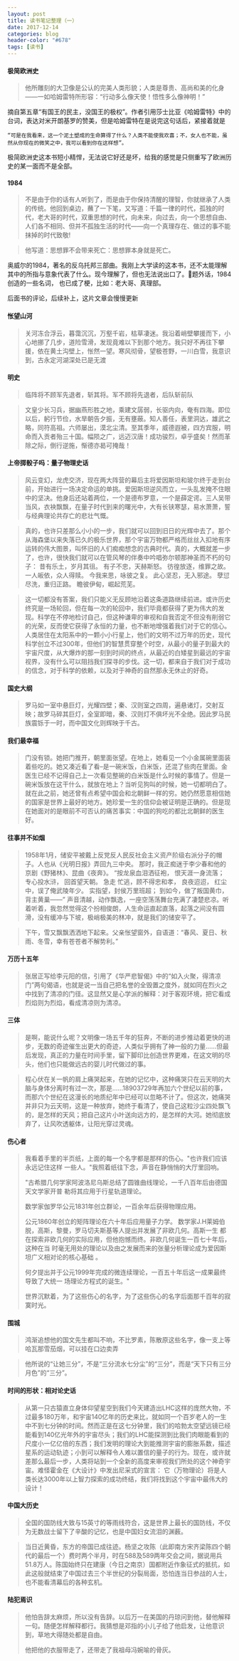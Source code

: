 ```yaml
---
layout: post
title: 读书笔记整理（一）
date: 2017-12-14
categories: blog
header-color: "#678"
tags: [读书]
---
```


#### 极简欧洲史

>他所雕刻的大卫像是公认的完美人类形貌；人类是尊贵、高尚和美的化身——一如哈姆雷特所形容：“行动多么像天使！悟性多么像神明！”

摘自第五章“有国王的民主，没国王的极权”。作者引用莎士比亚《哈姆雷特》中的台词，表达对米开朗基罗的赞美，但是哈姆雷特在是说完这句话后，紧接着就是

    “可是在我看来，这一个泥土塑成的生命算得了什么？人类不能使我欢喜；不，女人也不能，虽然从你现在的微笑之中，我可以看到你在这样想”。

极简欧洲史这本书短小精悍，无法说它好还是坏，给我的感觉是只侧重写了欧洲历史的某一面而不是全部。

#### 1984

>不是由于你的话有人听到了，而是由于你保持清醒的理智，你就继承了人类的传统。他回到桌边，蘸了一下笔，又写道：千篇一律的时代，孤独的时代，老大哥的时代，双重思想的时代，向未来，向过去，向一个思想自由、人们各不相同、但并不孤独生活的时代――向一个真理存在、做过的事不能抹掉的时代致敬!

>他写道：思想罪不会带来死亡：思想罪本身就是死亡。

奥威尔的1984，著名的反乌托邦三部曲。我刚上大学读的这本书，还不太能理解其中的所指与意象代表了什么。现今理解了，但也无法说出口了。题外话，1984创造的一些名词， 也已成了梗，比如：老大哥、真理部。


后面书的评论，后续补上，这片文章会慢慢更新

#### 怅望山河

>关河冻合浮云，暮霭沉沉，万壑千岩，枯草凄迷。我沿着峭壁攀援而下，小心地挪了几步，道险雪滑，发现竟难以下到那个地方。我只好不再往下攀援，依在黄土沟壁上，怅然一望。寒风彻骨，望极苍野，一川白雪，我意识到，古永定河湖深处已是无渡

#### 明史

>临阵将不顾军先退者，斩其将。军不顾将先退者，后队斩前队

>文皇少长习兵，据幽燕形胜之地，乘建文孱弱，长驱内向，奄有四海。即位以后，躬行节俭，水旱朝告夕振，无有壅蔽。知人善任，表里洞达，雄武之略，同符高祖。六师屡出，漠北尘清。至其季年，威德遐被，四方宾服，明命而入贡者殆三十国。幅陨之广，远迈汉唐！成功骏烈，卓乎盛矣！然而革除之际，倒行逆施，惭德亦曷可掩哉！

#### 上帝掷骰子吗：量子物理史话

>风云变幻，龙虎交济，现在两大阵营的幕后主将爱因斯坦和玻尔终于走到台前，开始进行一场决定命运的单挑。爱因斯坦逆风而立，一头乱发掩不住眼中的坚决。他身后还站着两位，一个是德布罗意，一个是薛定谔。三人吴带当风，衣袂飘飘，在量子时代到来的曙光中，大有长铗寒瑟，易水萧萧，誓与经典理论共存亡的悲壮气慨。

>真的，也许只差那么小小的一步，我们就可以回到旧日的光辉中去了。那个从海森堡以来失落已久的极乐世界，那个宇宙万物都严格而丝丝入扣地有序运转的伟大图景，叫怀旧的人们痴痴想念的古典时代。真的，大概就差一步了，也许，很快我们就可以在管风琴的伴奏中吟唱弥尔顿那神圣而不朽的句子： 昔有乐土，岁月其徂。 有子不忠，天赫斯怒。 彷徨放逐，维罪之故。 一人皈依，众人得赎。 今我来思，咏彼之复。 此心坚忍，无入邪途。 孽愆尽洗，重归正路。 瞻彼伊甸，崛起荒芜。


>这一切都没有答案，我们只能义无反顾地沿着这条道路继续前进。或许历史终究是一场轮回，但在每一次的轮回中，我们毕竟都获得了更为伟大的发现。科学在不停地检讨自己，但这种谦卑的审视和自我否定不但没有削弱它的光荣，反而使它获得了永恒的力量，也不断地增强着我们对于它的信心。人类居住在太阳系中的一颗小小行星上，他们的文明不过万年的历史，现代科学创立不过300年，但他们的智慧贯穿整个时空，从最小的量子到最大的宇宙尺度，从大爆炸的那一刻到时间的终点，从最近的白矮星到最远的宇宙视界，没有什么可以阻挡我们探寻的步伐。这一切，都来自于我们对于成功的信念，对于科学的依赖，以及对于神奇的自然那永无休止的好奇。

#### 国史大纲

>罗马如一室中悬巨灯，光耀四壁；秦、汉则室之四周，遍悬诸灯，交射互映；故罗马碎其巨灯，全室即暗，秦、汉则灯不俱坏光不全绝。因此罗马民族震铄于一时，而中国文化则辉映于千古。

#### 我们最幸福

>门没有锁。她把门推开，朝里面张望。在地上，她看见一个小金属碗里面装着些吃的。她又凑近看了看–是一碗米饭，白米饭，还混了些肉在里面。金医生已经不记得自己上一次看见整碗的白米饭是什么时候的事情了。但是一碗米饭放在这干什么，就放在地上？当听见狗叫的时候，她一切都明白了。 就在此之前，她还曾有点希望中国会和北朝鲜一样的穷。她仍然愿意相信她的国家是世界上最好的地方。她珍爱一生的信仰会被证明是正确的。但是现在她面对的是眼前不可否认的痛苦事实：中国的狗吃的都比北朝鲜的医生好。

#### 往事并不如烟

>1958年1月，储安平被戴上反党反人民反社会主义资产阶级右派分子的帽子。人也从《光明日报》弄回九三中央。 那时，我正痴迷于李少春和他的京剧《野猪林》、昆曲《夜奔》。 “按龙泉血泪洒征袍， 恨天涯一身流落； 专心投水浒， 回首望天朝。 急走 忙逃，顾不得忠和孝， 良夜迢迢， 红尘中，误了俺武陵年少。 实指望，封侯万里班超； 到如今，做了叛国黄巾，背主黄巢——” 声音清越，动作飘逸，一座空荡荡舞台充满了凄楚悲凉。听着听着，我忽然觉得这个扮相俊朗，人生命运直起直落，起落之间没有圆滑，没有缓冲与下坡，极峭极美的林冲，就是我们的储安平了。

>下午，雪又飘飘洒洒地下起来。父亲怅望窗外，自语道：“春风、夏日、秋雨、冬雪，幸有苍苍者不解势利。”

#### 万历十五年

>张居正写给李元阳的信，引用了《华严悲智偈》中的“如入火聚，得清凉门”两句偈语，也就是说一当自己把名誉的全毁置之度外，就如同在烈火之中找到了清凉的门径。这显然又是心学派的解释：对于客观环境，把它看成烈焰则为烈焰，看成清凉则为清凉。

#### 三体

>是啊，能说什么呢？文明像一场五千年的狂奔，不断的进步推动着更快的进步，无数的奇迹催生出更大的奇迹，人类似乎拥有了神一般的力量……但最后发现，真正的力量在时间手里，留下脚印比创造世界更难，在这文明的尽头，他们也只能做远古的婴儿时代做过的事。

>程心伏在关一帆的肩上痛哭起来，在她的记忆中，这种痛哭只在云天明的大脑与身体分离时有过一次，那是……18903729年再加六个世纪以前的事，而那六个世纪在这漫长的地质纪年中已经可以忽略不计了。但这次，她痛哭并非只为云天明，这是一种放弃，她终于看清了，使自己这粒沙尘四处飘飞的，是怎样的天风；把自己这片小叶送向远方的，是怎样的大河。她彻底放弃了，让风吹透躯体，让阳光穿过灵魂。

#### 伤心者
>我看着手里的半页纸，上面的每一个名字都是那样的伤心。"也许我们应该永远记住这样 一些人。"我照着纸往下念，声音在静悄悄的大厅里回响。
>
>"古希腊几何学家阿波洛尼乌斯总结了圆锥曲线理论，一千八百年后由德国天文学家开普 勒将其应用于行星轨道理论。 
>
>数学家伽罗华公元1831年创立群论，一百余年后获得物理应用。 
>
>公元1860年创立的矩阵理论在六十年后应用量子力学。 数学家J.H莱姆伯脱，高斯，黎曼，罗马切夫斯基等人提出并发展了非欧几何。高斯一生 都在探索非欧几何的实际应用，但他抱憾而终。非欧几何诞生一百七十年后，这种在当 时毫无用处的理论以及由之发展而来的张量分析理论成为爱因斯坦广义相对论的核心基础 。 
>
>何夕提出并于公元1999年完成的微连续理论，一百五十年后这一成果最终导致了大统一 场理论方程式的诞生。"
>
>世界沉默着，为了这些伤心的名字，为了这些伤心的名字后面那千百年的寂寞时光。

#### 围城

>鸿渐追想他的国文先生都叫不响，不比罗素，陈散原这些名字，像一支上等哈瓦那雪茄烟，可以挂在口边卖弄

>他所说的“让她三分”，不是“三分流水七分尘”的“三分”，而是“天下只有三分月色”的“三分”。

#### 时间的形状：相对论史话

>从第一只古猿直立身体仰望星空到我们今天建造出LHC这样的庞然大物，不过最多180万年，和宇宙140亿年的历史来比，就如同一个百岁老人的一生中不到七分钟的时间。然而正是在这七分钟里，我们的哈勃太空望远镜已经能看到140亿光年外的宇宙尽头；我们的LHC能探测到比我们肉眼能看到的尺度小一亿亿倍的东西；我们发明的理论大到能推测宇宙的膨胀系数，描述星系的运动轨迹；小到可以解释令人难以置信的量子的行为。现在，或许就差那么最后一步，人类将站到一个全新的高度来审视我们所处的这个神奇宇宙。难怪霍金在《大设计》中发出尼采式的宣言： 它（万物理论）将是人类长达3000年以上智力探索的成功终结，我们将找到这个宇宙中最伟大的设计！

#### 中国大历史

>全国的国防线大致与15英寸的等雨线符合，这是世界上最长的国防线，不仅为无数战士留下了辛酸的记忆，也是中国妇女流泪的渊薮。

>当日近黄昏，东方的帝国已成往迹。杨坚之攻陈（此即南方宋齐梁陈四个朝代的最后一个）费时两个半月，时在588及589两年交会之间，据说用兵51.8万人。陈国始终只在建康（今日之南京）国都附近作象征式的抵抗，如此这般就结束了中国过去三个半世纪的分裂局面，恐怕连当日参战的人士，也不能看清幕后的各种玄机。

#### 陆犯焉识

>他怕告辞太麻烦，所以没有告辞。以后万一在美国的丹琼问到他，替他解释一句。随便怎样解释都行。我猜想是邓指的小儿子给了他启发，让他意识到，草地大得随处都是自由。 　　
>
>他把他的衣服带走了，还带走了我祖母冯婉喻的骨灰。
